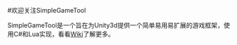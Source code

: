 #欢迎关注SimpleGameTool

SimpleGameTool是一个旨在为Unity3d提供一个简单易用易扩展的游戏框架，使用C#和Lua实现，看看[Wiki](https://github.com/nottvlike/SimpleGameTool/wiki/0.-%E5%89%8D%E8%A8%80)了解更多。